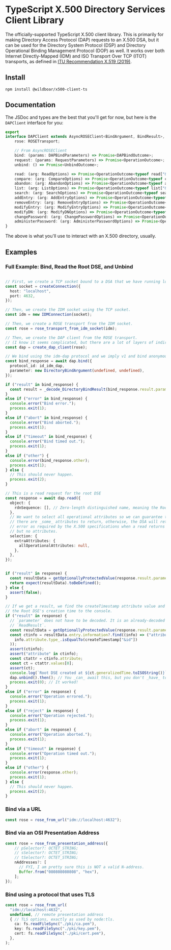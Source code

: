 # TypeScript X.500 Directory Services Client Library

The officially-supported TypeScript X.500 client library. This is primarily for
making Directory Access Protocol (DAP) requests to an X.500 DSA, but it can be
used for the Directory System Protocol (DSP) and Directory Operational Binding
Management Protocol (DOP) as well. It works over both
Internet Directly-Mapped (IDM) and ISO Transport Over TCP (ITOT) transports, as
defined in [ITU Recommendation X.519 (2019)](https://www.itu.int/rec/T-REC-X.519/en).

## Install

```
npm install @wildboar/x500-client-ts
```

## Documentation

The JSDoc and types are the best that you'll get for now, but here is the
`DAPClient` interface for you:

```typescript
export
interface DAPClient extends AsyncROSEClient<BindArgument, BindResult>, DAPOptions, DirectoryVersioned {
    rose: ROSETransport;

    // From AsyncROSEClient
    bind: (params: DAPBindParameters) => Promise<DAPBindOutcome>;
    request: (params: RequestParameters) => Promise<OperationOutcome>;
    unbind: () => Promise<UnbindOutcome>;

    read: (arg: ReadOptions) => Promise<OperationOutcome<typeof read["&ResultType"]>>;
    compare: (arg: CompareOptions) => Promise<OperationOutcome<typeof compare["&ResultType"]>>;
    abandon: (arg: AbandonOptions) => Promise<OperationOutcome<typeof abandon["&ResultType"]>>;
    list: (arg: ListOptions) => Promise<OperationOutcome<typeof list["&ResultType"]>>;
    search: (arg: SearchOptions) => Promise<OperationOutcome<typeof search["&ResultType"]>>;
    addEntry: (arg: AddEntryOptions) => Promise<OperationOutcome<typeof addEntry["&ResultType"]>>;
    removeEntry: (arg: RemoveEntryOptions) => Promise<OperationOutcome<typeof removeEntry["&ResultType"]>>;
    modifyEntry: (arg: ModifyEntryOptions) => Promise<OperationOutcome<typeof modifyEntry["&ResultType"]>>;
    modifyDN: (arg: ModifyDNOptions) => Promise<OperationOutcome<typeof modifyDN["&ResultType"]>>;
    changePassword: (arg: ChangePasswordOptions) => Promise<OperationOutcome<typeof changePassword["&ResultType"]>>;
    administerPassword: (arg: AdministerPasswordOptions) => Promise<OperationOutcome<typeof administerPassword["&ResultType"]>>;
}
```

The above is what you'll use to interact with an X.500 directory, usually.

## Examples

### Full Example: Bind, Read the Root DSE, and Unbind

```typescript

// First, we create a TCP socket bound to a DSA that we have running locally.
const socket = createConnection({
  host: "localhost",
  port: 4632,
});

// Then, we create the IDM socket using the TCP socket.
const idm = new IDMConnection(socket);

// Then, we create a ROSE transport from the IDM socket.
const rose = rose_transport_from_idm_socket(idm);

// Then, we create the DAP client from the ROSE transport.
// (I know it seems complicated, but there are a lot of layers of indirection here out of necessity.)
const dap = create_dap_client(rose);

// We bind using the idm-dap protocol and we imply v1 and bind anonymously (no credentials).
const bind_response = await dap.bind({
  protocol_id: id_idm_dap,
  parameter: new DirectoryBindArgument(undefined, undefined),
});

if ("result" in bind_response) {
  const result = _decode_DirectoryBindResult(bind_response.result.parameter);
}
else if ("error" in bind_response) {
  console.error("Bind error.");
  process.exit(1);
}
else if ("abort" in bind_response) {
  console.error("Bind aborted.");
  process.exit(1);
}
else if ("timeout" in bind_response) {
  console.error("Bind timed out.");
  process.exit(1);
}
else if ("other") {
  console.error(bind_response.other);
  process.exit(1);
} else {
  // This should never happen.
  process.exit(2);
}

// This is a read request for the root DSE
const response = await dap.read({
  object: {
    rdnSequence: [], // Zero-length distinguished name, meaning the Root DSE.
  },
  // We want to select all operational attributes so we can guarantee that
  // there are _some_ attributes to return, otherwise, the DSA will return an
  // error as required by the X.500 specifications when a read returns an entry,
  // but no attributes.
  selection: {
    extraAttributes: {
      allOperationalAttributes: null,
    },
  },
});


if ("result" in response) {
  const resultData = getOptionallyProtectedValue(response.result.parameter);
  return expect(resultData).toBeDefined();
} else {
  assert(false);
}

// If we get a result, we find the createTimestamp attribute value and print
// the Root DSE's creation time to the console.
if ("result" in response) {
  // `parameter` does not have to be decoded. It is an already-decoded
  // `ReadResult`.
  const resultData = getOptionallyProtectedValue(response.result.parameter);
  const ctinfo = resultData.entry.information?.find((info) => ("attribute" in info) && (
    info.attribute.type_.isEqualTo(createTimestamp["&id"])
  ));
  assert(ctinfo);
  assert("attribute" in ctinfo);
  const ctattr = ctinfo.attribute;
  const ct = ctattr.values[0];
  assert(ct);
  console.log(`Root DSE created at ${ct.generalizedTime.toISOString()}`);
  dap.unbind().then(); // You _can_ await this, but you don't _have_ to.
  process.exit(0); // It worked!
}
else if ("error" in response) {
  console.error("Operation errored.");
  process.exit(1);
}
else if ("reject" in response) {
  console.error("Operation rejected.");
  process.exit(1);
}
else if ("abort" in response) {
  console.error("Operation aborted.");
  process.exit(1);
}
else if ("timeout" in response) {
  console.error("Operation timed out.");
  process.exit(1);
}
else if ("other") {
  console.error(response.other);
  process.exit(1);
} else {
  // This should never happen.
  process.exit(2);
}
```

### Bind via a URL

```typescript
const rose = rose_from_url("idm://localhost:4632");
```

### Bind via an OSI Presentation Address

```typescript
const rose = rose_from_presentation_address({
    // pSelector?: OCTET_STRING;
    // sSelector?: OCTET_STRING;
    // tSelector?: OCTET_STRING;
    nAddresses?: [
      // FYI, I am pretty sure this is NOT a valid N-address.
      Buffer.from("080808080808", "hex"),
    ];
});
```

### Bind using a protocol that uses TLS

```typescript
const rose = rose_from_url(
  "idm://localhost:4632",
  undefined, // remote presentation address
  { // TLS options, exactly as used by node:tls.
    ca: fs.readFileSync("./pki/ca.pem"),
    key: fs.readFileSync("./pki/key.pem"),
    cert: fs.readFileSync("./pki/cert.pem"),
  },
);
```
